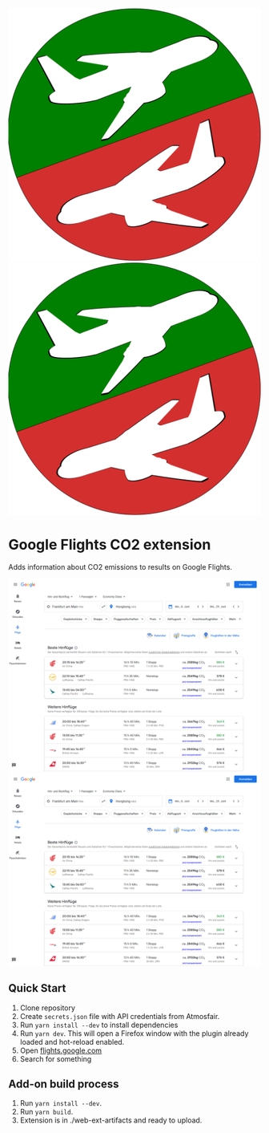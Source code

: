 ![Extension Icon](./src/flightsearch-co2.svg)
<img src="./src/flightsearch-co2.svg">

# Google Flights CO2 extension

Adds information about CO2 emissions to results on Google Flights.

![Screenshot](./media/screenshot.png)
<img src=".//media/screenshot.png">

## Quick Start

1. Clone repository
1. Create `secrets.json` file with API credentials from Atmosfair.
2. Run `yarn install --dev` to install dependencies
3. Run `yarn dev`. This will open a Firefox window with the plugin already loaded and hot-reload enabled.
5. Open [flights.google.com](flights.google.com)
6. Search for something

## Add-on build process

1. Run `yarn install --dev`.
2. Run `yarn build`.
3. Extension is in ./web-ext-artifacts and ready to upload.